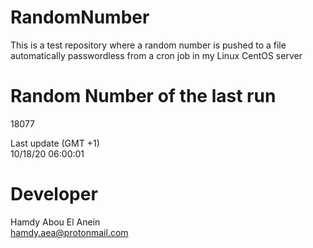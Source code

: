 # RandomNumber    
This is a test repository where a random number is pushed to a file automatically passwordless from a cron job in my Linux CentOS server    
# Random Number of the last run   
18077
      
Last update (GMT +1)    
10/18/20 06:00:01
# Developer    
Hamdy Abou El Anein   
hamdy.aea@protonmail.com
